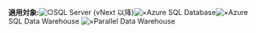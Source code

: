 <Token>**適用対象:**![○](../includes/media/yes.png)SQL Server (vNext 以降)![×](../includes/media/no.png)Azure SQL Database![×](../includes/media/no.png)Azure SQL Data Warehouse ![×](../includes/media/no.png)Parallel Data Warehouse </Token>